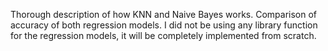 Thorough description of how KNN and Naive Bayes works. Comparison of accuracy of both regression models.
I did not be using any library function for the regression models, it will be completely implemented from scratch.
